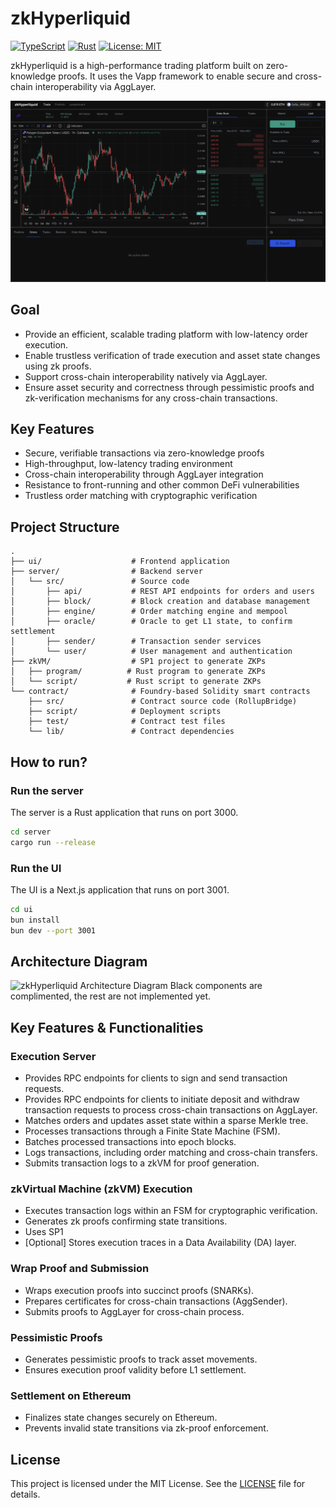 # zkHyperliquid

[![TypeScript](https://img.shields.io/badge/TypeScript-^5.0.0-3178C6)](https://www.typescriptlang.org)
[![Rust](https://img.shields.io/badge/Rust-nightly-B7410E)](https://www.rust-lang.org)
[![License: MIT](https://img.shields.io/badge/License-MIT-yellow.svg)](https://opensource.org/licenses/MIT)

zkHyperliquid is a high-performance trading platform built on zero-knowledge proofs. It uses the Vapp framework to enable secure and cross-chain interoperability via AggLayer.

![zkHyperliquid](../assets/zkhl-app.png)

## Goal
- Provide an efficient, scalable trading platform with low-latency order execution.
- Enable trustless verification of trade execution and asset state changes using zk proofs.
- Support cross-chain interoperability natively via AggLayer.
- Ensure asset security and correctness through pessimistic proofs and zk-verification mechanisms for any cross-chain transactions.


## Key Features

- Secure, verifiable transactions via zero-knowledge proofs
- High-throughput, low-latency trading environment
- Cross-chain interoperability through AggLayer integration
- Resistance to front-running and other common DeFi vulnerabilities
- Trustless order matching with cryptographic verification

## Project Structure

```
.
├── ui/                    # Frontend application
├── server/                # Backend server
│   └── src/               # Source code
│       ├── api/           # REST API endpoints for orders and users
│       ├── block/         # Block creation and database management
│       ├── engine/        # Order matching engine and mempool
│       ├── oracle/        # Oracle to get L1 state, to confirm settlement
│       ├── sender/        # Transaction sender services
│       └── user/          # User management and authentication
├── zkVM/                  # SP1 project to generate ZKPs
│   ├── program/          # Rust program to generate ZKPs
│   └── script/           # Rust script to generate ZKPs
└── contract/              # Foundry-based Solidity smart contracts
    ├── src/               # Contract source code (RollupBridge)
    ├── script/            # Deployment scripts
    ├── test/              # Contract test files
    └── lib/               # Contract dependencies
```

## How to run?

### Run the server

The server is a Rust application that runs on port 3000.

```bash
cd server
cargo run --release
```

### Run the UI

The UI is a Next.js application that runs on port 3001.

```bash
cd ui
bun install
bun dev --port 3001
```

## Architecture Diagram

![zkHyperliquid Architecture Diagram](../assets/zkHyperliquid.png)
Black components are complimented, the rest are not implemented yet.

## Key Features & Functionalities

### Execution Server
- Provides RPC endpoints for clients to sign and send transaction requests.
- Provides RPC endpoints for clients to initiate deposit and withdraw transaction requests to process cross-chain transactions on AggLayer.
- Matches orders and updates asset state within a sparse Merkle tree.
- Processes transactions through a Finite State Machine (FSM).
- Batches processed transactions into epoch blocks.
- Logs transactions, including order matching and cross-chain transfers.
- Submits transaction logs to a zkVM for proof generation.

### zkVirtual Machine (zkVM) Execution
- Executes transaction logs within an FSM for cryptographic verification.
- Generates zk proofs confirming state transitions.
- Uses SP1
- [Optional] Stores execution traces in a Data Availability (DA) layer.

### Wrap Proof and Submission
- Wraps execution proofs into succinct proofs (SNARKs).
- Prepares certificates for cross-chain transactions (AggSender).
- Submits proofs to AggLayer for cross-chain process.

### Pessimistic Proofs
- Generates pessimistic proofs to track asset movements.
- Ensures execution proof validity before L1 settlement.

### Settlement on Ethereum
- Finalizes state changes securely on Ethereum.
- Prevents invalid state transitions via zk-proof enforcement.

## License

This project is licensed under the MIT License. See the [LICENSE](LICENSE) file for details.
